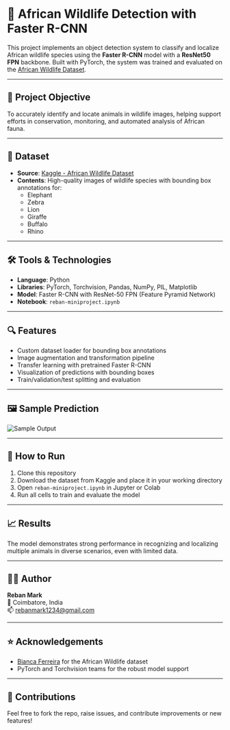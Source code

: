# 🦁 African Wildlife Detection with Faster R-CNN

This project implements an object detection system to classify and localize African wildlife species using the **Faster R-CNN** model with a **ResNet50 FPN** backbone. Built with PyTorch, the system was trained and evaluated on the [African Wildlife Dataset](https://www.kaggle.com/datasets/biancaferreira/african-wildlife).

---

## 📌 Project Objective

To accurately identify and locate animals in wildlife images, helping support efforts in conservation, monitoring, and automated analysis of African fauna.

---

## 📁 Dataset

- **Source**: [Kaggle - African Wildlife Dataset](https://www.kaggle.com/datasets/biancaferreira/african-wildlife)
- **Contents**: High-quality images of wildlife species with bounding box annotations for:
  - Elephant
  - Zebra
  - Lion
  - Giraffe
  - Buffalo
  - Rhino

---

## 🛠️ Tools & Technologies

- **Language**: Python
- **Libraries**: PyTorch, Torchvision, Pandas, NumPy, PIL, Matplotlib
- **Model**: Faster R-CNN with ResNet-50 FPN (Feature Pyramid Network)
- **Notebook**: `reban-miniproject.ipynb`

---

## 🔍 Features

- Custom dataset loader for bounding box annotations
- Image augmentation and transformation pipeline
- Transfer learning with pretrained Faster R-CNN
- Visualization of predictions with bounding boxes
- Train/validation/test splitting and evaluation

---

## 🖼️ Sample Prediction

![Sample Output](sample_output.png) <!-- Add an actual image path from your repo -->

---

## 🚀 How to Run

1. Clone this repository
2. Download the dataset from Kaggle and place it in your working directory
3. Open `reban-miniproject.ipynb` in Jupyter or Colab
4. Run all cells to train and evaluate the model

---

## 📈 Results

The model demonstrates strong performance in recognizing and localizing multiple animals in diverse scenarios, even with limited data.

---

## 🙋‍♂️ Author

**Reban Mark**  
📍 Coimbatore, India  
📫 [rebanmark1234@gmail.com](mailto:rebanmark1234@gmail.com)

---

## ⭐ Acknowledgements

- [Bianca Ferreira](https://www.kaggle.com/biancaferreira) for the African Wildlife dataset
- PyTorch and Torchvision teams for the robust model support

---

## 🐾 Contributions

Feel free to fork the repo, raise issues, and contribute improvements or new features!

